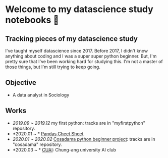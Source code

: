# Welcome to my datascience study notebooks 🍎




## __Tracking pieces of my datascience study__

I've taught myself datascience since 2017. Before 2017, I didn't know anything about coding and I was a  super super python beginner. But, I'm pretty sure that I've been working hard for studying this. I'm not a master of those things, but I'm still trying to keep going. 

## __Objective__

* A data analyst in Sociology

## __Works__

* *2019.09 ~ 2019.12* my first python: tracks are in "myfirstpython" repository.
* *2020.01 ~ * [Pandas Cheet Sheet](Pandas_Cheet_Sheet/Pandas_cheet_sheet.ipynb)
* *2020.01 ~ 2020.02* [Cosadama python beginner project](/cosadama/): tracks are in "cosadama" repository.
* *2020.03 ~ * [CUAI](2020_CUAI): Chung-ang university AI club


